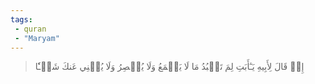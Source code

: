 ```yaml
---
tags: 
 - quran 
 - "Maryam"
---
```


> إِذۡ قَالَ لِأَبِيهِ يَـٰٓأَبَتِ لِمَ تَعۡبُدُ مَا لَا يَسۡمَعُ وَلَا يُبۡصِرُ وَلَا يُغۡنِي عَنكَ شَيۡـٔٗا
